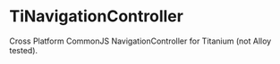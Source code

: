 TiNavigationController
======================

Cross Platform CommonJS NavigationController for Titanium (not Alloy tested). 

